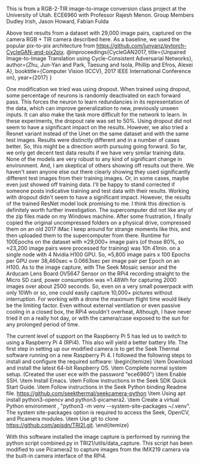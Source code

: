 This is from a RGB-2-TIR image-to-image conversion class project at the University of Utah. ECE6960 with Professor Rajesh Menon.
Group Members Dudley Irish, Jason Howard, Fabian Fulda

Above test results from a dataset with 29,000 image pairs, captured on the camera RGB + TIR camera described here. 
As a baseline, we used the popular pix-to-pix architecture from https://github.com/junyanz/pytorch-CycleGAN-and-pix2pix. 
@inproceedings{CycleGAN2017,
  title={Unpaired Image-to-Image Translation using Cycle-Consistent Adversarial Networks},
  author={Zhu, Jun-Yan and Park, Taesung and Isola, Phillip and Efros, Alexei A},
  booktitle={Computer Vision (ICCV), 2017 IEEE International Conference on},
  year={2017}
}

One modification we tried was using dropout. When trained using dropout, some percentage of neurons is randomly deactivated on each forward pass. This forces the neuron to learn redundancies in its representation of the data, which can improve generalization to new, previously unseen inputs. It can also make the task more difficult for the network to learn.
In these experiments, the dropout rate was set to 50%.
Using dropout did not seem to have a significant impact on the results. However, we also tried a Resnet variant instead of the Unet on the same dataset and with the same test images. Results were distinctly different and in a number of cases better. So, this might be a direction worth pursuing going forward.
So far, we only get decent test data results if we have very similar training data. None of the models are very robust to any kind of significant change in environment. And, I am skeptical of others showing off results out there. We haven't seen anyone else out there clearly showing they used significantly different test images from their training images. 
Or, in some cases, maybe even just showed off training data. I'll be happy to stand corrected if someone posts indicative training and test data with their results.
Working with dropout didn't seem to have a significant impact. However, the results of the trained ResNet model look promising to me. I think this direction is definitely worth further investigation.
The supercomputer did not like any of the zip files made on my Windows machine. After some frustration, I finally copied the original uncompressed folders on a physical drive, compressed them on an old 2017 iMac I keep around for strange moments like this, and then uploaded them to the supercomputer from there. 
Runtime for 100Epochs on the dataset with ≈29,000+ image pairs (of those 80%, so ≈23,200 image pairs were processed for training) was 10h 41min. on a single node with 4 Nvidia H100 GPU. So, ≈5,800 image pairs x 100 Epochs per GPU over 38,460sec ≈ 0.0663sec per image pair per Epoch on an H100. 
As to the image capture, with The Seek Mosaic sensor and the Arducam Lens Board OV5647 Sensor on the RPi4 recording straight to the Micro SD card, power consumption was ≈1.48Wh for capturing 2000 images over about 2500 seconds. So, even on a very small powerpack with only 10Wh or so, one could easily capture 10,000+ pictures without interruption. For working with a drone the maximum flight time would likely be the limiting factor.
Even without external ventilation or even passive cooling in a closed box, the RPi4 wouldn't overheat, Although, I have never tried it on a really hot day, or with the camera/case exposed to the sun for any prolonged period of time.

The current level of support on the Raspberry Pi 5 has led us to switch to using a Raspberry Pi 4 (RPi4). This also will yield a better battery life. 
The first step in setting up our modified camera is to get the Seek Thermal software running on a new Raspberry Pi 4.  I followed the following steps to install and configure the required software:
\begin{itemize}
    \item Download and install the latest 64-bit Raspberry OS.
    \item Complete normal system setup.  (Created the user ece with the password "ece6960")
    \item Enable SSH.
    \item Install Emacs.
    \item Follow instructions in the Seek SDK Quick Start Guide.
    \item Follow instructions in the Seek Python binding Readme file.  https://github.com/seekthermal/seekcamera-python
    \item Using apt install python3-opencv and python3-picamera2.
    \item Create a virtual Python environment , "python3 -m venv --system-site-packages \~/.venv".  The system site-packages option is required to access the Seek, OpenCV, and Picamera modules.
    \item Use git to clone https://github.com/apisdn/TRI2I.git.
\end{itemize}

With this software installed the image capture is performed by running the python script combined.py in TRI21/utils/data\_capture.  This script has been modified to use Picamera2 to capture images from the IMX219 camera via the built-in camera interface of the RPi4.  
